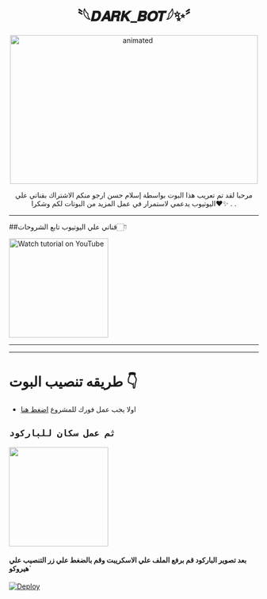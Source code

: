 

<h1 align="center">〝︉︁︈𓆩𝑫𝑨𝑹𝑲_𝑩𝑶𝑻︉︁︈𓆪✨〞<br></h1>
<p align="center">
<img src="https://telegra.ph/file/2749c502b89c74e3309b5.jpg" alt="animated" width="500" height="300" />
</p>

<p align="center">
مرحبا لقد تم تعريب هذا البوت بواسطة إسلام حسن ارجو منكم الاشتراك بقناتي علي اليوتيوب يدعمي لاستمرار في عمل المزيد من البوتات لكم وشكرا❤✨ .
.
</p>



---
##قناتي علي اليوتيوب تابع الشروحات👇🏻

<a href="https://youtube.com/@eslam.39?si=gUcQ-XEofchlyiwu"><img src="https://i.ibb.co/hsGYWms/116-1161192-podcast-subscribe-listen-button-youtube-sign-hd-png.png" alt="Watch tutorial on YouTube" border="0"  width="200"></a>

------


-------
# طريقه تنصيب البوت 👇

- اولا يجب عمل فورك للمشروع [اضغط هنا](https://github.com/botwhatssappbobiz/EslamBotlnc/fork)

## `ثم عمل سكان للباركود`

<a href="[https://replit.com/@jjpfov34/QR-bot-dark](https://replit.com/@jjjcjdjdjjsjsjs/Xeon-PairCode-1)"><img src="https://repl.it/badge/github/quiec/whatsAlfa" width="200" />
</a>
#### بعد تصوير الباركود قم برفع الملف علي الاسكريبت وقم بالضغط علي زر التنصيب علي هيروكو`

[![Deploy](https://www.herokucdn.com/deploy/button.svg)](https://dashboard.heroku.com/new?template=https://github.com/botwhatssappbobiz/EslamBotlnc)

